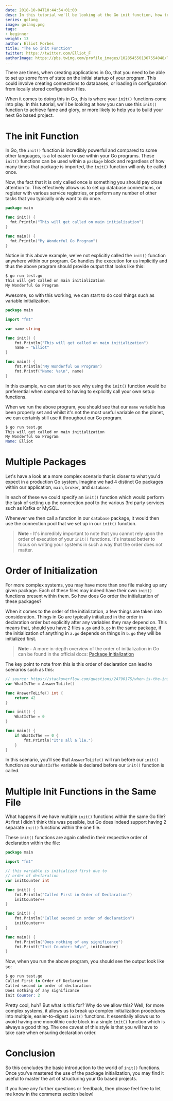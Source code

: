 ```yaml
---
date: 2018-10-04T10:44:54+01:00
desc: In this tutorial we'll be looking at the Go init function, how to use it and some of the things to consider when using it within your Go programs.
series: golang
image: golang.png
tags:
- beginner
weight: 13
author: Elliot Forbes
title: "The Go init Function"
twitter: https://twitter.com/Elliot_F
authorImage: https://pbs.twimg.com/profile_images/1028545501367554048/lzr43cQv_400x400.jpg
---
```


There are times, when creating applications in Go, that you need to be able to set up some form of state on the initial startup of your program. This could involve creating connections to databases, or loading in configuration from locally stored configuration files. 

When it comes to doing this in Go, this is where your `init()` functions come into play. In this tutorial, we'll be looking at how you can use this `init()` function to achieve fame and glory, or more likely to help you to build your next Go based project. 

# The init Function

In Go, the `init()` function is incredibly powerful and compared to some other languages, is a lot easier to use within your Go programs. These `init()` functions can be used within a `package` block and regardless of how many times that package is imported, the `init()` function will only be called once. 

Now, the fact that it is only called once is something you should pay close attention to. This effectively allows us to set up database connections, or register with various service registries, or perform any number of other tasks that you typically only want to do once. 

```go
package main

func init() {
  fmt.Println("This will get called on main initialization")
}

func main() {
  fmt.Println("My Wonderful Go Program")
}
```

Notice in this above example, we've not explicitly called the `init()` function anywhere within our program. Go handles the execution for us implicitly and thus the above program should provide output that looks like this:

```s
$ go run test.go
This will get called on main initialization
My Wonderful Go Program
```

Awesome, so with this working, we can start to do cool things such as variable initialization.

```go
package main

import "fmt"

var name string

func init() {
	fmt.Println("This will get called on main initialization")
	name = "Elliot"
}

func main() {
	fmt.Println("My Wonderful Go Program")
	fmt.Printf("Name: %s\n", name)
}
```

In this example, we can start to see why using the `init()` function would be preferential when compared to having to explicitly call your own setup functions.

When we run the above program, you should see that our `name` variable has been properly set and whilst it's not the most useful variable on the planet, we can certainly still use it throughout our Go program. 

```s
$ go run test.go
This will get called on main initialization
My Wonderful Go Program
Name: Elliot
```

# Multiple Packages

Let's have a look at a more complex scenario that is closer to what you'd expect in a production Go system. Imagine we had 4 distinct Go packages within our application, `main`, `broker`, and `database`.  

In each of these we could specify an `init()` function which would perform the task of setting up the connection pool to the various 3rd party services such as Kafka or MySQL. 

Whenever we then call a function in our `database` package, it would then use the connection pool that we set up in our `init()` function.  

> **Note -** It's incredibly important to note that you cannot rely upon the order of execution of your `init()` functions. It's instead better to focus on writing your systems in such a way that the order does not matter.

# Order of Initialization

For more complex systems, you may have more than one file making up any given package. Each of these files may indeed have their own `init()` functions present within them. So how does Go order the initialization of these packages?

When it comes to the order of the initialization, a few things are taken into consideration. Things in Go are typically initialized in the order in declaration order but explicitly after any variables they may depend on. This means that, should you have 2 files `a.go` and `b.go` in the same package, if the initialization of anything in `a.go` depends on things in `b.go` they will be initialized first.

> **Note -** A more in-depth overview of the order of initialization in Go can be found in the official docs: [Package Initialization](https://golang.org/ref/spec#Package_initialization)

The key point to note from this is this order of declaration can lead to scenarios such as this:

```go
// source: https://stackoverflow.com/questions/24790175/when-is-the-init-function-run
var WhatIsThe = AnswerToLife()

func AnswerToLife() int {
    return 42
}

func init() {
    WhatIsThe = 0
}

func main() {
    if WhatIsThe == 0 {
        fmt.Println("It's all a lie.")
    }
}
```

In this scenario, you'll see that `AnswerToLife()` will run before our `init()` function as our `WhatIsThe` variable is declared before our `init()` function is called. 

# Multiple Init Functions in the Same File

What happens if we have multiple `init()` functions within the same Go file? At first I didn't think this was possible, but Go does indeed support having 2 separate `init()` functions within the one file. 

These `init()` functions are again called in their respective order of declaration within the file:

```go
package main

import "fmt"

// this variable is initialized first due to
// order of declaration
var initCounter int

func init() {
	fmt.Println("Called First in Order of Declaration")
	initCounter++
}

func init() {
	fmt.Println("Called second in order of declaration")
	initCounter++
}

func main() {
	fmt.Println("Does nothing of any significance")
	fmt.Printf("Init Counter: %d\n", initCounter)
}
```

Now, when you run the above program, you should see the output look like so:

```s
$ go run test.go
Called First in Order of Declaration
Called second in order of declaration
Does nothing of any significance
Init Counter: 2
```

Pretty cool, huh? But what is this for? Why do we allow this? Well, for more complex systems, it allows us to break up complex initialization procedures into multiple, easier-to-digest `init()` functions. It essentially allows us to avoid having one monolithic code block in a single `init()` function which is always a good thing. The one caveat of this style is that you will have to take care when ensuring declaration order.

# Conclusion

So this concludes the basic introduction to the world of `init()` functions. Once you've mastered the use of the package initialization, you may find it useful to master the art of structuring your Go based projects. 

If you have any further questions or feedback, then please feel free to let me know in the comments section below!